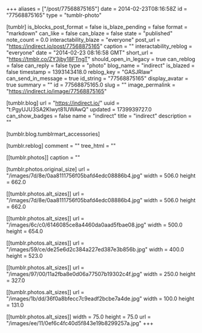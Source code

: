 +++
aliases = ["/post/77568875165"]
date = 2014-02-23T08:16:58Z
id = "77568875165"
type = "tumblr-photo"

[tumblr]
is_blocks_post_format = false
is_blaze_pending = false
format = "markdown"
can_like = false
can_blaze = false
state = "published"
note_count = 0.0
interactability_blaze = "everyone"
post_url = "https://indirect.io/post/77568875165"
caption = ""
interactability_reblog = "everyone"
date = "2014-02-23 08:16:58 GMT"
short_url = "https://tmblr.co/ZY3jby18FTngT"
should_open_in_legacy = true
can_reblog = false
can_reply = false
type = "photo"
blog_name = "indirect"
is_blazed = false
timestamp = 1393143418.0
reblog_key = "GASJRlaw"
can_send_in_message = true
id_string = "77568875165"
display_avatar = true
summary = ""
id = 77568875165.0
slug = ""
image_permalink = "https://indirect.io/image/77568875165"

[tumblr.blog]
url = "https://indirect.io/"
uuid = "t:PgyUJU3SA2Klwyt81UWAwQ"
updated = 1739939727.0
can_show_badges = false
name = "indirect"
title = "indirect"
description = ""

[tumblr.blog.tumblrmart_accessories]

[tumblr.reblog]
comment = ""
tree_html = ""

[[tumblr.photos]]
caption = ""

[tumblr.photos.original_size]
url = "/images/7d/8e/0aa8111756f05bafd4edc08886b4.jpg"
width = 506.0
height = 662.0

[[tumblr.photos.alt_sizes]]
url = "/images/7d/8e/0aa8111756f05bafd4edc08886b4.jpg"
width = 506.0
height = 662.0

[[tumblr.photos.alt_sizes]]
url = "/images/6c/c0/6146085ce8a4460da0aad5fbae08.jpg"
width = 500.0
height = 654.0

[[tumblr.photos.alt_sizes]]
url = "/images/59/ce/de25e6d2c384a227ed387e3b856b.jpg"
width = 400.0
height = 523.0

[[tumblr.photos.alt_sizes]]
url = "/images/97/00/11a2fba8e0d06a77507b19302c4f.jpg"
width = 250.0
height = 327.0

[[tumblr.photos.alt_sizes]]
url = "/images/1b/dd/36f0a8bfecc7c9eadf2bcbe7a4de.jpg"
width = 100.0
height = 131.0

[[tumblr.photos.alt_sizes]]
width = 75.0
height = 75.0
url = "/images/ee/11/0ef6c4fc40d5f843e19b8299257a.jpg"
+++
